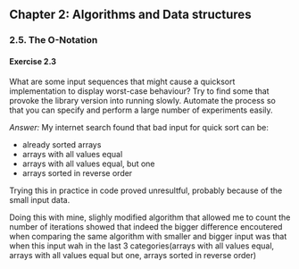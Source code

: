 ## Chapter 2: Algorithms and Data structures

### 2.5. The O-Notation

#### Exercise 2.3
What are some input sequences that might cause a quicksort implementation to display worst-case behaviour?
Try to find some that provoke the library version into running slowly. 
Automate the process so that you can specify and perform a large number of experiments easily.

*Answer:* My internet search found that bad input for quick sort can be:
- already sorted arrays
- arrays with all values equal
- arrays with all values equal, but one
- arrays sorted in reverse order

Trying this in practice in code proved unresultful, probably because of the small input data.

Doing this with mine, slighly modified algorithm that allowed me to count the number of iterations showed that indeed the bigger difference encoutered when comparing the same algorithm with smaller and bigger input was that when this input wah in the last 3 categories(arrays with all values equal, arrays with all values equal but one, arrays sorted in reverse order)